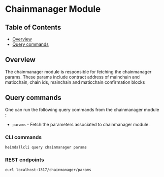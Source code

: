 # Chainmanager Module

## Table of Contents

* [Overview](#overview)
* [Query commands](#query-commands)

## Overview

The chainmanager module is responsible for fetching the chainmanager params. These params include contract address of mainchain and maticchain, chain ids, mainchain and maticchain confirmation blocks

## Query commands

One can run the following query commands from the chainmanager module :

* `params` - Fetch the parameters associated to chainmanager module.

### CLI commands

```
heimdallcli query chainmanager params
```

### REST endpoints

```
curl localhost:1317/chainmanager/params
```
